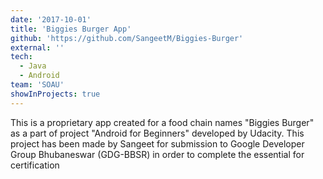 ```yaml
---
date: '2017-10-01'
title: 'Biggies Burger App'
github: 'https://github.com/SangeetM/Biggies-Burger'
external: ''
tech:
  - Java
  - Android
team: 'SOAU'
showInProjects: true
---
```


This is a proprietary app created for a food chain names "Biggies Burger" as a part of project "Android for Beginners" developed by Udacity. This project has been made by Sangeet for submission to Google Developer Group Bhubaneswar (GDG-BBSR) in order to complete the essential for certification
